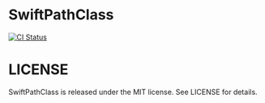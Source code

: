 # SwiftPathClass

[![CI Status](http://img.shields.io/travis/nori0620/SwiftFilePath.svg?style=flat)](https://travis-ci.org/nori0620/SwiftFilePath)

# LICENSE

SwiftPathClass is released under the MIT license. See LICENSE for details.
